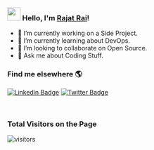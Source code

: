 ### <img src="https://media.giphy.com/media/hvRJCLFzcasrR4ia7z/giphy.gif" width="30px"> Hello, I'm [Rajat Rai](https://therajatrai.github.io/)!

- 🔭 I’m currently working on a Side Project.
- 🌱 I’m currently learning about DevOps.
- 👯 I’m looking to collaborate on Open Source.
- 💬 Ask me about Coding Stuff.


### Find me elsewhere 🌎

[![Linkedin Badge](https://img.shields.io/badge/-LinkedIn-blue?style=flat-square&logo=Linkedin&logoColor=white&link=https://www.linkedin.com/in/harshkumarkhatri/)](https://www.linkedin.com/in/rajat-rai-2002/) 
[![Twitter Badge](https://img.shields.io/badge/-Twitter-1ca0f1?style=flat-square&labelColor=1ca0f1&logo=twitter&logoColor=white&link=https://twitter.com/_diogorodrigues)](https://twitter.com/ItsRajatRai/)

<br> 

###  Total Visitors on the Page

![visitors](https://visitor-badge.laobi.icu/badge?page_id=therajatrai.therajatrai)
